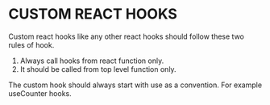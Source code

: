 CUSTOM REACT HOOKS 
==================
Custom react hooks like any other react hooks should follow these two rules of hook. 
1. Always call hooks from react function only. 
2. It should be called from top level function only. 

The custom hook should always start with use as a convention. For example useCounter hooks.



